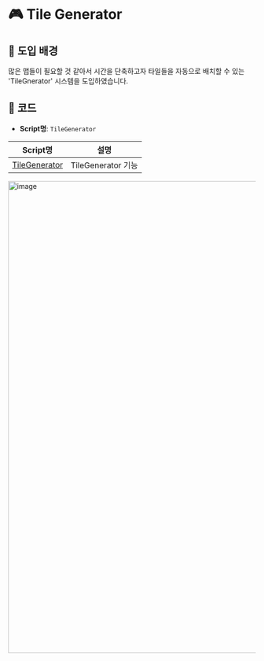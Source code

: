 # 🎮 Tile Generator



## 📖 도입 배경

많은 맵들이 필요할 것 같아서 시간을 단축하고자 타일들을 자동으로 배치할 수 있는 'TileGnerator' 시스템을 도입하였습니다.

## 🧱 코드

- **Script명**: `TileGenerator`  

| Script명                         | 설명               |
| -------------------------------- | ------------------ |
| [TileGenerator](TileGenerator.cs) | TileGenerator 기능 |


<img width="999" height="960" alt="image" src="https://github.com/user-attachments/assets/d8ec0253-ddaf-458f-add1-e12ca51ee4e4" />
